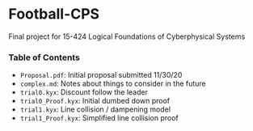 # Football-CPS

Final project for 15-424 Logical Foundations of Cyberphysical Systems

### Table of Contents

- `Proposal.pdf`: Initial proposal submitted 11/30/20
- `complex.md`: Notes about things to consider in the future
- `trial0.kyx`: Discount follow the leader
- `trial0_Proof.kyx`: Initial dumbed down proof
- `trial1.kyx`: Line collision / dampening model
- `trial1_Proof.kyx`: Simplified line collision proof
